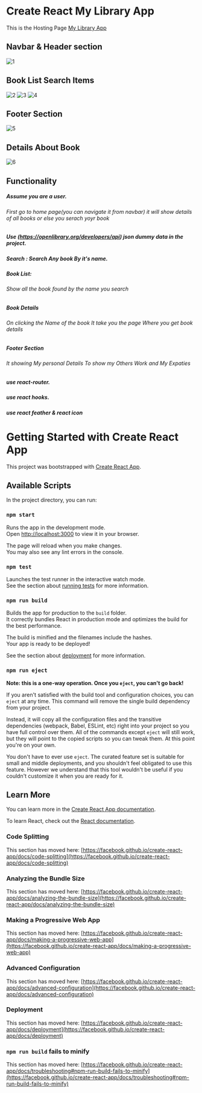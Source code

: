 # Create React My Library App

This is the Hosting Page [My Library App](https://sayanghoshofficial.github.io/Bookstore-Application/)

## Navbar & Header section
![1](https://github.com/sayanghoshofficial/Bookstore-Application/assets/99132893/f885a8f9-7de7-44d4-90de-2ddd31478317)

## Book List Search Items
![2](https://github.com/sayanghoshofficial/Bookstore-Application/assets/99132893/55feb5bd-e7ed-4d8a-96d4-73bc371f0ca5)
![3](https://github.com/sayanghoshofficial/Bookstore-Application/assets/99132893/12935893-d14c-48a3-b757-7b1930949c6d)
![4](https://github.com/sayanghoshofficial/Bookstore-Application/assets/99132893/ffb09a2e-86e2-430a-87e8-cfcaf2d78524)

## Footer Section
![5](https://github.com/sayanghoshofficial/Bookstore-Application/assets/99132893/9d45eabd-115f-455b-8ed4-4ef3abe33e10)

## Details About Book
![6](https://github.com/sayanghoshofficial/Bookstore-Application/assets/99132893/a9defce4-9b0a-44de-a044-0f5d684b39dd)


## Functionality
#####   Assume you are a user.
######   First go to home page(you can navigate it from navbar) it will show details of all books or else you serach yoyr book

#####   Use (https://openlibrary.org/developers/api) json dummy data in the project.

#####   Search : Search Any book By it's name.

#####   Book List:
######                Show all the book found by the name you search


#####   Book Details
######                On clicking the Name of the book It take you the page Where you get book details

#####   Footer Section
######                It showing My personal Details To show my Others Work and My Expaties



#####   use react-router.

#####   use react hooks.

#####   use react feather & react icon 



















# Getting Started with Create React App

This project was bootstrapped with [Create React App](https://github.com/facebook/create-react-app).

## Available Scripts

In the project directory, you can run:

### `npm start`

Runs the app in the development mode.\
Open [http://localhost:3000](http://localhost:3000) to view it in your browser.

The page will reload when you make changes.\
You may also see any lint errors in the console.

### `npm test`

Launches the test runner in the interactive watch mode.\
See the section about [running tests](https://facebook.github.io/create-react-app/docs/running-tests) for more information.

### `npm run build`

Builds the app for production to the `build` folder.\
It correctly bundles React in production mode and optimizes the build for the best performance.

The build is minified and the filenames include the hashes.\
Your app is ready to be deployed!

See the section about [deployment](https://facebook.github.io/create-react-app/docs/deployment) for more information.

### `npm run eject`

**Note: this is a one-way operation. Once you `eject`, you can't go back!**

If you aren't satisfied with the build tool and configuration choices, you can `eject` at any time. This command will remove the single build dependency from your project.

Instead, it will copy all the configuration files and the transitive dependencies (webpack, Babel, ESLint, etc) right into your project so you have full control over them. All of the commands except `eject` will still work, but they will point to the copied scripts so you can tweak them. At this point you're on your own.

You don't have to ever use `eject`. The curated feature set is suitable for small and middle deployments, and you shouldn't feel obligated to use this feature. However we understand that this tool wouldn't be useful if you couldn't customize it when you are ready for it.

## Learn More

You can learn more in the [Create React App documentation](https://facebook.github.io/create-react-app/docs/getting-started).

To learn React, check out the [React documentation](https://reactjs.org/).

### Code Splitting

This section has moved here: [https://facebook.github.io/create-react-app/docs/code-splitting](https://facebook.github.io/create-react-app/docs/code-splitting)

### Analyzing the Bundle Size

This section has moved here: [https://facebook.github.io/create-react-app/docs/analyzing-the-bundle-size](https://facebook.github.io/create-react-app/docs/analyzing-the-bundle-size)

### Making a Progressive Web App

This section has moved here: [https://facebook.github.io/create-react-app/docs/making-a-progressive-web-app](https://facebook.github.io/create-react-app/docs/making-a-progressive-web-app)

### Advanced Configuration

This section has moved here: [https://facebook.github.io/create-react-app/docs/advanced-configuration](https://facebook.github.io/create-react-app/docs/advanced-configuration)

### Deployment

This section has moved here: [https://facebook.github.io/create-react-app/docs/deployment](https://facebook.github.io/create-react-app/docs/deployment)

### `npm run build` fails to minify

This section has moved here: [https://facebook.github.io/create-react-app/docs/troubleshooting#npm-run-build-fails-to-minify](https://facebook.github.io/create-react-app/docs/troubleshooting#npm-run-build-fails-to-minify)
